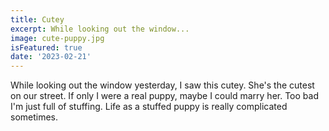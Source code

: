 ```yaml
---
title: Cutey
excerpt: While looking out the window...
image: cute-puppy.jpg
isFeatured: true
date: '2023-02-21'
---
```


While looking out the window yesterday, I saw this cutey. She's the cutest on our street. If only I were a real puppy, maybe I could marry her. Too bad I'm just full of stuffing. Life as a stuffed puppy is really complicated sometimes.
